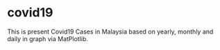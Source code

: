 # covid19
This is present Covid19 Cases in Malaysia based on yearly, monthly and daily in graph via MatPlotlib.
